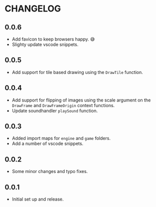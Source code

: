 # CHANGELOG

## 0.0.6

- Add favicon to keep browsers happy. 😅
- Slighty update vscode snippets.

## 0.0.5

- Add support for tile based drawing using the `DrawTile` function.

## 0.0.4

- Add support for flipping of images using the scale argument on the `DrawFrame` and `DrawFrameOrigin` context functions.
- Update soundhandler `playSound` function.

## 0.0.3

- Added import maps for `engine` and `game` folders.
- Add a number of vscode snippets.

## 0.0.2

- Some minor changes and typo fixes.

## 0.0.1

- Initial set up and release.
